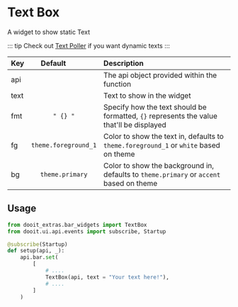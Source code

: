 # Text Box

A widget to show static Text

::: tip
Check out [Text Poller](/widgets/text_poller) if you want dynamic texts
:::

| Key|<div style="width: 100px">Default</div> |Description|
| ------------- | :----------------:  | :----------------------------------------------------------------------------------------|
| api           |                     | The api object provided within the function                                              |
| text          |                     | Text to show in the widget                                                               |
| fmt           | `" {} "`            | Specify how the text should be formatted, `{}` represents the value that'll be displayed |
| fg            | `theme.foreground_1`| Color to show the text in, defaults to `theme.foreground_1` or `white` based on theme    |
| bg            | `theme.primary`     | Color to show the background in, defaults to `theme.primary` or `accent` based on theme  |

## Usage

```python
from dooit_extras.bar_widgets import TextBox
from dooit.ui.api.events import subscribe, Startup

@subscribe(Startup)
def setup(api, _):
    api.bar.set( 
        [
            # ....
            TextBox(api, text = "Your text here!"),
            # ....
        ]
    )
```
